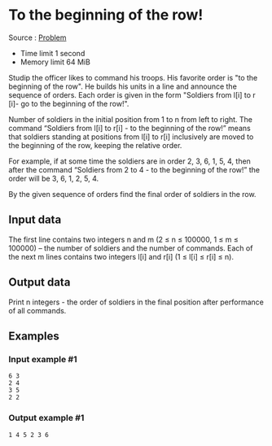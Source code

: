 # To the beginning of the row!

Source : [Problem](https://www.eolymp.com/en/problems/688)

- Time limit 1 second
- Memory limit 64 MiB

Studip the officer likes to command his troops. His favorite order is "to the beginning of the row". He builds his units in a line and announce the sequence of orders. Each order is given in the form "Soldiers from l[i] to r [i]- go to the beginning of the row!".

Number of soldiers in the initial position from 1 to n from left to right. The command “Soldiers from l[i] to r[i] - to the beginning of the row!” means that soldiers standing at positions from l[i] to r[i] inclusively are moved to the beginning of the row, keeping the relative order.

For example, if at some time the soldiers are in order 2, 3, 6, 1, 5, 4, then after the command “Soldiers from 2 to 4 - to the beginning of the row!” the order will be 3, 6, 1, 2, 5, 4.

By the given sequence of orders find the final order of soldiers in the row.

## Input data

The first line contains two integers n and m (2 ≤ n ≤ 100000, 1 ≤ m ≤ 100000) – the number of soldiers and the number of commands. Each of the next m lines contains two integers l[i] and r[i] (1 ≤ l[i] ≤ r[i] ≤ n).

## Output data

Print n integers - the order of soldiers in the final position after performance of all commands.

## Examples

### Input example #1

    6 3
    2 4
    3 5
    2 2

### Output example #1

    1 4 5 2 3 6
